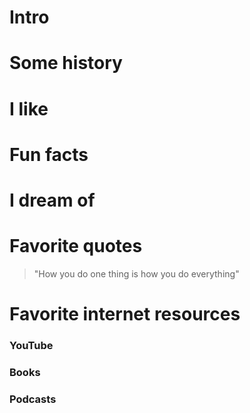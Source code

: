 # Intro



# Some history


# I like



# Fun facts



# I dream of


# Favorite quotes
> "How you do one thing is how you do everything"

# Favorite internet resources

### YouTube


### Books


### Podcasts

